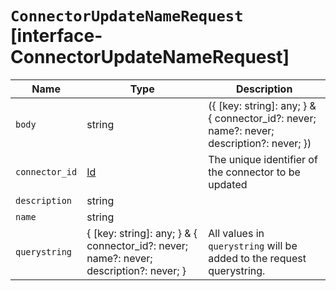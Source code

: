 # `ConnectorUpdateNameRequest` [interface-ConnectorUpdateNameRequest]

| Name | Type | Description |
| - | - | - |
| `body` | string | ({ [key: string]: any; } & { connector_id?: never; name?: never; description?: never; }) | All values in `body` will be added to the request body. |
| `connector_id` | [Id](./Id.md) | The unique identifier of the connector to be updated |
| `description` | string | &nbsp; |
| `name` | string | &nbsp; |
| `querystring` | { [key: string]: any; } & { connector_id?: never; name?: never; description?: never; } | All values in `querystring` will be added to the request querystring. |

